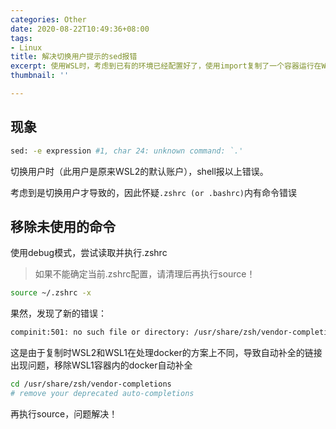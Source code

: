 ```yaml
---
categories: Other
date: 2020-08-22T10:49:36+08:00
tags:
- Linux
title: 解决切换用户提示的sed报错
excerpt: 使用WSL时，考虑到已有的环境已经配置好了，使用import复制了一个容器运行在WSL1下，遇到了sed报错，这里是一个解决思路
thumbnail: ''

---
```

## 现象

```bash
sed: -e expression #1, char 24: unknown command: `.'
```

切换用户时（此用户是原来WSL2的默认账户），shell报以上错误。

考虑到是切换用户才导致的，因此怀疑`.zshrc (or .bashrc)`内有命令错误

## 移除未使用的命令

使用debug模式，尝试读取并执行.zshrc

> 如果不能确定当前.zshrc配置，请清理后再执行source！

```bash
source ~/.zshrc -x
```

果然，发现了新的错误：

```bash
compinit:501: no such file or directory: /usr/share/zsh/vendor-completions/_docker
```

这是由于复制时WSL2和WSL1在处理docker的方案上不同，导致自动补全的链接出现问题，移除WSL1容器内的docker自动补全

```bash
cd /usr/share/zsh/vendor-completions
# remove your deprecated auto-completions
```

再执行source，问题解决！